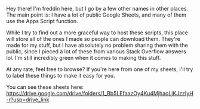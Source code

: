 Hey there! I'm freddin here, but I go by a few other names in other places. The main point is: I have a lot of public Google Sheets, and many of them use the Apps Script function. 

While I try to find out a more graceful way to host these scripts, this place will store all of the ones I made so people can download them. They're made for my stuff, but I have absolutely no problem sharing them with the public, since I pieced a lot of these from various Stack Overflow answers lol. I'm still incredibly green when it comes to making this stuff.

At any rate, feel free to browse? If you're here from one of my sheets, I'll try to label these things to make it easy for you.

You can see these sheets here:
https://drive.google.com/drive/folders/1_Bb5LEfaazOy4Ku4MjhaoLjKJzzIyH-r?usp=drive_link
